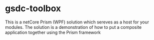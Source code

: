 # gsdc-toolbox
This is a netCore Prism (WPF) solution which sereves as a host for your modules. The solution is a demonstration of how to put a composite application together using the Prism framework

